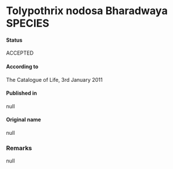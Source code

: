 # Tolypothrix nodosa Bharadwaya SPECIES

#### Status
ACCEPTED

#### According to
The Catalogue of Life, 3rd January 2011

#### Published in
null

#### Original name
null

### Remarks
null